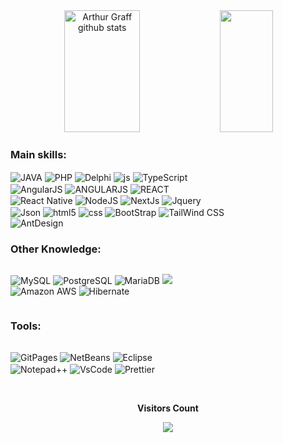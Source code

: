 <div align="center">  
 <img width="49%" height="195px" src="https://github-readme-stats-sigma-five.vercel.app/api?username=Benfic4rthur&show_icons=true&count_private=true&hide_border=true&title_color=00bfbf&icon_color=00bfbf&text_color=c9d1d9&bg_color=0d1117" alt="Arthur Graff github stats" /> 
  <img width="41%" height="195px" src="https://github-readme-stats-sigma-five.vercel.app/api/top-langs/?username=Benfic4rthur&layout=compact&hide_border=true&title_color=00bfbf&text_color=00bfbf&bg_color=0d1117" />
</div>

<!--[![Ashutosh's github activity graph](https://github-readme-activity-graph.cyclic.app/graph?username=Benfic4rthur&bg_color=000000&color=164fc0&line=f5f5f5&point=757070&area=true&hide_border=true)](https://github.com/ashutosh00710/github-readme-activity-graph)
<p align="center">
  <img src="https://github-profile-trophy.vercel.app/?username=Benfic4rthur&theme=dracula&row=2&no-bg=true&column=3&margin-w=15&margin-h=15" />
</p>


<div align="center"> 
<a href="https://www.instagram.com/if.benfica/" target="_blank"><img src="https://img.shields.io/badge/-Instagram-%23E4405F?style=for-the-badge&logo=instagram&logoColor=white"</a>
</div-->
  

### Main skills:

<div style="display: inline-block; width: 350px;">
  <img align="center" alt="JAVA" src="https://img.shields.io/badge/Java-ED8B00?style=for-the-badge&logo=java&logoColor=white" />
  <img align="center" alt="PHP" src="https://img.shields.io/badge/PHP-777BB4?style=for-the-badge&logo=php&logoColor=white"/>
  <img align="center" alt="Delphi" src="https://img.shields.io/badge/Delphi-B22222?style=for-the-badge&logo=delphi&logoColor=white"/>
  <img align="center" alt="js" src="https://img.shields.io/badge/JavaScript-F7DF1E?style=for-the-badge&logo=javascript&logoColor=black" />
  <img align="center" alt="TypeScript" src="https://img.shields.io/badge/TypeScript-007ACC?style=for-the-badge&logo=typescript&logoColor=white" />
  <img align="center" alt="AngularJS" src="https://img.shields.io/badge/Angular-DD0031?style=for-the-badge&logo=angular&logoColor=white" />
  <img align="center" alt="ANGULARJS" src="https://img.shields.io/badge/AngularJS-E23237?style=for-the-badge&logo=angularjs&logoColor=white" />
  <img align="center" alt="REACT" src="https://img.shields.io/badge/React-20232A?style=for-the-badge&logo=react&logoColor=61DAFB" />
  <img align="center" alt="React Native" src="https://img.shields.io/badge/React_Native-20232A?style=for-the-badge&logo=react&logoColor=61DAFB" />
  <img align="center" alt="NodeJS" src="https://img.shields.io/badge/Node.js-43853D?style=for-the-badge&logo=node.js&logoColor=white" />
  <img align="center" alt="NextJs" src="https://img.shields.io/badge/next.js-000000?style=for-the-badge&logo=nextdotjs&logoColor=white"/>
  <img align="center" alt="Jquery" src="https://img.shields.io/badge/jQuery-0769AD?style=for-the-badge&logo=jquery&logoColor=white"/>
  <img align="center" alt="Json" src="https://img.shields.io/badge/json-5E5C5C?style=for-the-badge&logo=json&logoColor=white"/>
  <img align="center" alt="html5" src="https://img.shields.io/badge/HTML5-E34F26?style=for-the-badge&logo=html5&logoColor=white" />
  <img align="center" alt="css" src="https://img.shields.io/badge/CSS3-1572B6?style=for-the-badge&logo=css3&logoColor=white" />  
  <img align="center" alt="BootStrap" src="https://img.shields.io/badge/Bootstrap-563D7C?style=for-the-badge&logo=bootstrap&logoColor=white"/>
  <img align="center" alt="TailWind CSS" src="https://img.shields.io/badge/Tailwind_CSS-38B2AC?style=for-the-badge&logo=tailwind-css&logoColor=white"/>
  <img align="center" alt="AntDesign" src="https://img.shields.io/badge/Ant%20Design-1890FF?style=for-the-badge&logo=antdesign&logoColor=white"/>
</div><br/>
  
  
### Other Knowledge:
<p style="display: inline-block; width: 300px;">
  <img src="https://img.shields.io/badge/-mysql-0D1117?style=for-the-badge&logo=mysql&labelColor=0D1117" alt="MySQL">
  <img src="https://img.shields.io/badge/PostgreSQL-316192?style=for-the-badge&logo=postgresql&logoColor=white" alt="PostgreSQL">
  <img src="https://img.shields.io/badge/MariaDB-01529E?style=for-the-badge&logo=mariadb&logoColor=white" alt="MariaDB">
  <img src="https://img.shields.io/badge/MongoDB-4EA94B?style=for-the-badge&logo=mongodb&logoColor=white" alt"MongoDB">
  <img src="https://img.shields.io/badge/Amazon_AWS-232F3E?style=for-the-badge&logo=amazon-aws&logoColor=white" alt="Amazon AWS">
  <img alt="Hibernate" src="https://img.shields.io/badge/Hibernate-59666C?style=for-the-badge&logo=Hibernate&logoColor=white">
</p>

### Tools:
<p style="display: inline-block; width: 300px;">
<img align="center" alt="GitPages" src="https://img.shields.io/badge/GitHub%20Pages-222222?style=for-the-badge&logo=GitHub%20Pages&logoColor=white"/>
<img align="center" alt="NetBeans" src="https://img.shields.io/badge/apache%20netbeans-1B6AC6?style=for-the-badge&logo=apache%20netbeans%20IDE&logoColor=white"/>
<img align="center" alt="Eclipse" src="https://img.shields.io/badge/Eclipse-2C2255?style=for-the-badge&logo=eclipse&logoColor=white"/>
<img align="center" alt="Notepad++" src="https://img.shields.io/badge/Notepad++-90E59A.svg?style=for-the-badge&logo=notepad%2B%2B&logoColor=black"/>
<img align="center" alt="VsCode" src="https://img.shields.io/badge/VSCode-0078D4?style=for-the-badge&logo=visual%20studio%20code&logoColor=white"/>
<img align="center" alt="Prettier" src="https://img.shields.io/badge/prettier-1A2C34?style=for-the-badge&logo=prettier&logoColor=F7BA3E"/>
</p><br>

<div align="center">
<br><p align="centre"><b>Visitors Count</b></p>  
<p align="center"><img align="center" src="https://profile-counter.glitch.me/{Benfic4rthur}/count.svg" /></p> 
<br></div>
